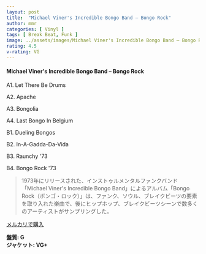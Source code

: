 ```yaml
---
layout: post
title:  "Michael Viner's Incredible Bongo Band – Bongo Rock"
author: mmr
categories: [ Vinyl ]
tags: [ Break Beat, Funk ]
image: ../assets/images/Michael Viner's Incredible Bongo Band – Bongo Rock.jpg
rating: 4.5
v-rating: VG
---
```


#### Michael Viner's Incredible Bongo Band – Bongo Rock

A1. Let There Be Drums

A2. Apache

A3. Bongolia

A4. Last Bongo In Belgium

B1. Dueling Bongos

B2. In-A-Gadda-Da-Vida

B3. Raunchy '73

B4. Bongo Rock '73

> 1973年にリリースされた、インストゥルメンタルファンクバンド「Michael Viner's Incredible Bongo Band」によるアルバム「Bongo Rock（ボンゴ・ロック）」は、ファンク、ソウル、ブレイクビーツの要素を取り入れた楽曲で、後にヒップホップ、ブレイクビーツシーンで数多くのアーティストがサンプリングした。



[メルカリで購入](https://jp.mercari.com/item/m78122334102)

<div class="mt-4 mb-4 d-flex align-items-center">
<strong class="mr-1">盤質: G</strong>
</div>
<div class="mt-4 mb-4 d-flex align-items-center">
<strong class="mr-1">ジャケット: VG+</strong>
</div>
